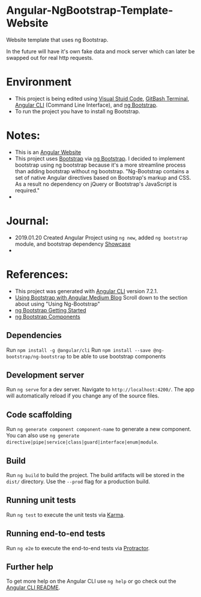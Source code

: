 # Angular-NgBootstrap-Template-Website
Website template that uses ng Bootstrap. 

In the future will have it's own fake data and mock server which can later be swapped out for real http requests. 

# Environment 
- This project is being edited using [Visual Stuid Code](https://code.visualstudio.com/), [GitBash Terminal](https://git-scm.com/downloads), [Angular CLI](https://cli.angular.io/) (Command Line Interface), and [ng Bootstrap](https://ng-bootstrap.github.io/#/home).
- To run the project you have to install ng Bootstrap.

# Notes: 
- This is an [Angular Website](https://angular.io/)
- This project uses [Bootstrap](https://getbootstrap.com/) via [ng Bootstrap](https://ng-bootstrap.github.io/#/home). I decided to implement bootstrap using ng bootstrap because it's a more streamline process than adding bootstrap without ng bootstrap. "Ng-Bootstrap contains a set of native Angular directives based on Bootstrap's markup and CSS. As a result no dependency on jQuery or Bootstrap's JavaScript is required."
- 

# Journal: 
- 2019.01.20 Created Angular Project using `ng new`, added `ng bootstrap` module, and bootstrap dependency [Showcase](https://www.youtube.com/watch?v=HH8cYv4SVMc&feature=youtu.be)
-  

# References: 
- This project was generated with [Angular CLI](https://github.com/angular/angular-cli) version 7.2.1.
- [Using Bootstrap with Angular Medium Blog](https://medium.com/codingthesmartway-com-blog/using-bootstrap-with-angular-c83c3cee3f4a) Scroll down to the section about using "Using Ng-Bootstrap"
- [ng Bootstrap Getting Started](https://ng-bootstrap.github.io/#/getting-started)
- [ng Bootstrap Components](https://ng-bootstrap.github.io/#/components/accordion/examples)

## Dependencies
Run `npm install -g @angular/cli`
Run `npm install --save @ng-bootstrap/ng-bootstrap` to be able to use bootstrap components

## Development server

Run `ng serve` for a dev server. Navigate to `http://localhost:4200/`. The app will automatically reload if you change any of the source files.

## Code scaffolding

Run `ng generate component component-name` to generate a new component. You can also use `ng generate directive|pipe|service|class|guard|interface|enum|module`.

## Build

Run `ng build` to build the project. The build artifacts will be stored in the `dist/` directory. Use the `--prod` flag for a production build.

## Running unit tests

Run `ng test` to execute the unit tests via [Karma](https://karma-runner.github.io).

## Running end-to-end tests

Run `ng e2e` to execute the end-to-end tests via [Protractor](http://www.protractortest.org/).

## Further help

To get more help on the Angular CLI use `ng help` or go check out the [Angular CLI README](https://github.com/angular/angular-cli/blob/master/README.md).
